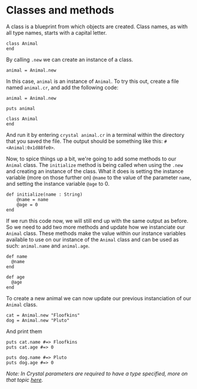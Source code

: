 # Classes and methods
A class is a blueprint from which objects are created. Class names, as with all type names, starts with a capital letter.
```
class Animal
end
```

By calling `.new` we can create an instance of a class.
```
animal = Animal.new
```

In this case, `animal` is an instance of `Animal`. To try this out, create a file named `animal.cr`, and add the following code:
```
animal = Animal.new

puts animal

class Animal
end
```
And run it by entering `crystal animal.cr` in a terminal within the directory that you saved the file. The output should be something like this: `#<Animal:0x1d88fe0>`.

Now, to spice things up a bit, we're going to add some methods to our `Animal` class.
The `initialize` method is being called when using the `.new` and creating an instance of the class. What it does is setting the instance variable (more on those further on) `@name` to the value of the parameter `name`, and setting the instance variable `@age` to 0.
```
def initialize(name : String)
    @name = name
    @age = 0
end
```
If we run this code now, we will still end up with the same output as before. So we need to add two more methods and update how we instanciate our `Animal` class.
These methods make the value within our instance variables available to use on our instance of the `Animal` class and can be used as such: `animal.name` and `animal.age`.
```
def name
  @name
end

def age
  @age
end
```
To create a new animal we can now update our previous instanciation of our `Animal` class.
```
cat = Animal.new "Floofkins"
dog = Animal.new "Pluto"
```
And print them
```
puts cat.name #=> Floofkins
puts cat.age #=> 0

puts dog.name #=> Pluto
puts dog.age #=> 0
```
*Note: In Crystal parameters are required to have a type specified, more on that topic [here](typeInference.md).*

